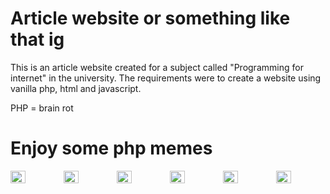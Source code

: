 # Article website or something like that ig

This is an article website created for a subject called "Programming for internet" in the university. The requirements were to create a website using vanilla php, html and javascript.

PHP = brain rot

# Enjoy some php memes

<div style="display: flex; gap: 6px;">
    <img src="https://i.programmerhumor.io/2024/04/programmerhumor-io-php-memes-backend-memes-85227344a34d305.png" width="30%">
    <img src="https://media2.dev.to/dynamic/image/width=800%2Cheight=%2Cfit=scale-down%2Cgravity=auto%2Cformat=auto/https%3A%2F%2Fi.imgur.com%2FSZlc3j0.jpg" width="30%">
    <img src="https://i.programmerhumor.io/2025/03/5b9c8108071af33bc3c41c5e0d1f5fd6.jpeg" width="30%">
    <img src="https://i.imgur.com/OOByfnV.jpeg" width="30%">
    <img src="https://i.programmerhumor.io/2022/04/programmerhumor-io-php-memes-backend-memes-756d435cd1b146f.jpg" width="30%">
    <img src="https://media.makeameme.org/created/php-developer.jpg" width="30%">
</div>
